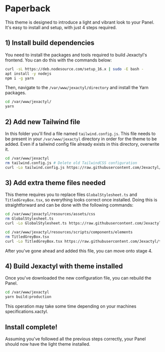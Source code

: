 # Paperback
This theme is designed to introduce a light and vibrant look to your Panel.
It's easy to install and setup, with just 4 steps required.

## 1) Install build dependencies
You need to install the packages and tools required to build Jexactyl's frontend.
You can do this with the commands below:
```bash
curl -sL https://deb.nodesource.com/setup_16.x | sudo -E bash -
apt install -y nodejs
npm i -g yarn
```
Then, navigate to the `/var/www/jexactyl/directory` and install the Yarn packages.
```bash
cd /var/www/jexactyl/
yarn
```

## 2) Add new Tailwind file
In this folder you'll find a file named `tailwind.config.js`. This file needs to be present
in your `/var/www/jexactyl` directory in order for the theme to be added. Even if a tailwind config
file already exists in this directory, overwrite it.
```bash
cd /var/www/jexactyl
rm tailwind.config.js # Delete old TailwindCSS configuration
curl -Lo tailwind.config.js https://raw.githubusercontent.com/Jexactyl/themes/main/flashbang/tailwind.config.js # Download the new config for this theme
```

## 3) Add extra theme files needed
This theme requires you to replace files `GlobalStylesheet.ts` and `TitledGreyBox.tsx`, so everything
looks correct once installed.
Doing this is straightforward and can be done with the following commands:
```bash
cd /var/www/jexactyl/resources/assets/css
rm GlobalStylesheet.ts
curl -Lo GlobalStylesheet.ts https://raw.githubusercontent.com/Jexactyl/themes/main/light/resources/assets/css/GlobalStylesheet.ts

cd /var/www/jexactyl/resources/scripts/components/elements
rm TitledGreyBox.tsx
curl -Lo TitledGreyBox.tsx https://raw.githubusercontent.com/Jexactyl/themes/main/light/resources/scripts/components/elements/TitledGreyBox.tsx
```
After you've gone ahead and added this file, you can move onto stage 4.

## 4) Build Jexactyl with theme installed
Once you've downloaded the new configuration file, you can rebuild the Panel.
```bash
cd /var/www/jexactyl
yarn build:production
```
This operation may take some time depending on your machines specifications.xactyl.

## Install complete!
Assuming you've followed all the previous steps correctly, your Panel should now have the light theme installed.
